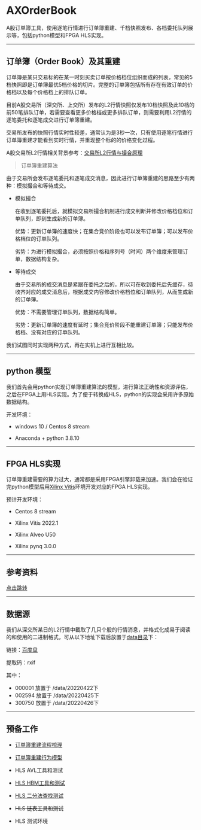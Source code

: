 # AXOrderBook

A股订单簿工具，使用逐笔行情进行订单簿重建、千档快照发布、各档委托队列展示等，包括python模型和FPGA HLS实现。

---

## 订单簿（Order Book）及其重建

订单簿是某只交易标的在某一时刻买卖订单按价格档位组织而成的列表，常见的5档快照即是订单簿最优5档价格的切片。完整的订单簿包括所有存在有效订单的价格档以及每个价格档上的排队订单。

目前A股交易所（深交所、上交所）发布的L2行情快照仅发布10档快照及此10档的前50笔排队订单，若需要查看更多价格档或更多排队订单，则需要利用L2行情的逐笔委托和逐笔成交进行订单簿重建。

交易所发布的快照行情实时性较差，通常认为是3秒一次，只有使用逐笔行情进行订单簿重建才能看到实时行情，并重现整个标的的价格变化过程。

A股交易所L2行情相关背景参考：[交易所L2行情与撮合原理](/doc/SE.md)

> 订单簿重建算法

由于交易所会发布逐笔委托和逐笔成交消息，因此进行订单簿重建的思路至少有两种：模拟撮合和等待成交。

* 模拟撮合

    在收到逐笔委托后，就模拟交易所撮合机制进行成交判断并修改价格档位和订单队列，即刻生成新的订单簿。

    优势：更新订单簿的速度快；在集合竞价阶段也可以发布订单簿；可以发布价格档位的订单队列。

    劣势：为进行模拟撮合，必须按照价格和序列号（时间）两个维度来管理订单，数据结构复杂。

* 等待成交

    由于交易所的成交消息是紧跟在委托之后的，所以可在收到委托后先缓存，待收齐对应的成交消息后，根据成交内容修改价格档位和订单队列，从而生成新的订单簿。

    优势：不需要管理订单队列，数据结构简单。

    劣势：更新订单簿的速度有延时；集合竞价阶段不能重建订单簿；只能发布价格档、没有对应的订单队列。

我们试图同时实现两种方式，再在实机上进行互相比较。

---

## python 模型

我们首先会用python实现订单簿重建算法的模型，进行算法正确性和资源评估，之后在FPGA上用HLS实现。为了便于转换成HLS，python的实现会采用许多原始数据结构。

开发环境：

* windows 10 / Centos 8 stream

* Anaconda + python 3.8.10

---

## FPGA HLS实现

订单簿重建需要的算力过大，通常都是采用FPGA引擎卸载来加速。我们会在验证完python模型后用[Xilinx Vitis](https://www.xilinx.com/products/design-tools/vitis/vitis-platform.html)环境开发对应的FPGA HLS实现。

预计开发环境：

* Centos 8 stream

* Xilinx Vitis 2022.1

* Xilinx Alveo U50

* Xilinx pynq 3.0.0

---

## 参考资料

[点击跳转](/doc/reference.md)

---

## 数据源

我们从深交所某日的L2行情中截取了几只个股的行情消息，并格式化成易于阅读的和使用的二进制格式，可从以下地址下载后放置于[data目录](/data/)下：

链接：[百度盘](https://pan.baidu.com/s/13O7b30DXM64j4WpnNgvXXg)

提取码：rxif

其中：

* 000001 放置于 /data/20220422下
* 002594 放置于 /data/20220425下
* 300750 放置于 /data/20220426下

---

## 预备工作

* [订单簿重建流程梳理](doc/ob_workflow.md)

* [订单簿重建行为模型](py/behave/axob.py)

* HLS AVL工具和测试

* [HLS HBM工具和测试](doc/hls_hbm.md)

* [HLS 二分法查找测试](hw/test/binarySearch/binarySearch.cpp)

* ~~HLS 链表工具和测试~~

* HLS 测试环境
